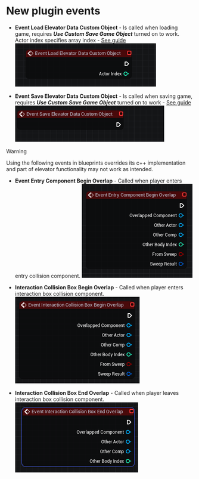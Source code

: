 # New plugin events

- **Event Load Elevator Data Custom Object** - Is called when loading game, requires ***Use Custom Save Game Object*** turned on to work. Actor index specifies array index - [See guide](/guides/custom-save-game-object.md)
![LEDCO](/img/UnrealEditor_2Yl27n6nyy.png)

- **Event Save Elevator Data Custom Object** - Is called when saving game, requires ***Use Custom Save Game Object*** turned on to work - [See guide](/guides/custom-save-game-object.md)
![SEDCO](/img/UnrealEditor_vBBPLaP7Sp.png)

>[!Warning]
>Using the following events in blueprints overrides its c++ implementation and part of elevator functionality may not work as intended.

- **Event Entry Component Begin Overlap** - Called when player enters entry collision component.
![ECBO](/img/UnrealEditor_NUpixiVA3h.png)

- **Interaction Collision Box Begin Overlap** - Called when player enters interaction box collision component.<br>
![ICBBO](/img/UnrealEditor_ZDI1CkKPXX.png)

- **Interaction Collision Box End Overlap** - Called when player leaves interaction box collision component.<br>
![ICBEO](/img/UnrealEditor_CYbY6ahbIE.png)



